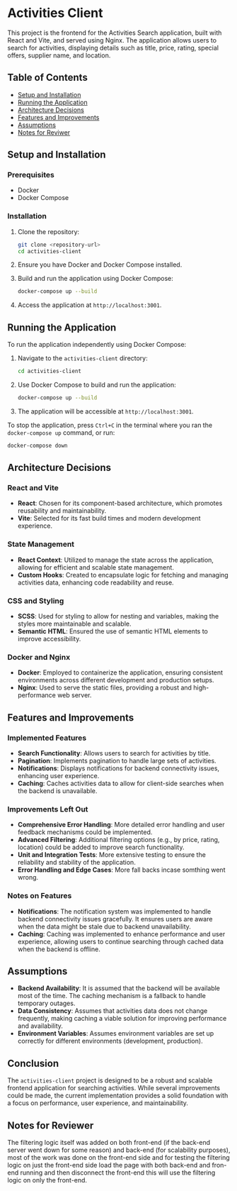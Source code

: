 # Activities Client

This project is the frontend for the Activities Search application, built with React and Vite, and served using Nginx. The application allows users to search for activities, displaying details such as title, price, rating, special offers, supplier name, and location.

## Table of Contents

- [Setup and Installation](#setup-and-installation)
- [Running the Application](#running-the-application)
- [Architecture Decisions](#architecture-decisions)
- [Features and Improvements](#features-and-improvements)
- [Assumptions](#assumptions)
- [Notes for Reviwer](#notes-for-reviewer)

## Setup and Installation

### Prerequisites

- Docker
- Docker Compose

### Installation

1. Clone the repository:

   ```bash
   git clone <repository-url>
   cd activities-client
   ```

2. Ensure you have Docker and Docker Compose installed.

3. Build and run the application using Docker Compose:

   ```bash
   docker-compose up --build
   ```

4. Access the application at `http://localhost:3001`.

## Running the Application

To run the application independently using Docker Compose:

1. Navigate to the `activities-client` directory:

   ```bash
   cd activities-client
   ```

2. Use Docker Compose to build and run the application:

   ```bash
   docker-compose up --build
   ```

3. The application will be accessible at `http://localhost:3001`.

To stop the application, press `Ctrl+C` in the terminal where you ran the `docker-compose up` command, or run:

```bash
docker-compose down
```

## Architecture Decisions

### React and Vite

- **React**: Chosen for its component-based architecture, which promotes reusability and maintainability.
- **Vite**: Selected for its fast build times and modern development experience.

### State Management

- **React Context**: Utilized to manage the state across the application, allowing for efficient and scalable state management.
- **Custom Hooks**: Created to encapsulate logic for fetching and managing activities data, enhancing code readability and reuse.

### CSS and Styling

- **SCSS**: Used for styling to allow for nesting and variables, making the styles more maintainable and scalable.
- **Semantic HTML**: Ensured the use of semantic HTML elements to improve accessibility.

### Docker and Nginx

- **Docker**: Employed to containerize the application, ensuring consistent environments across different development and production setups.
- **Nginx**: Used to serve the static files, providing a robust and high-performance web server.

## Features and Improvements

### Implemented Features

- **Search Functionality**: Allows users to search for activities by title.
- **Pagination**: Implements pagination to handle large sets of activities.
- **Notifications**: Displays notifications for backend connectivity issues, enhancing user experience.
- **Caching**: Caches activities data to allow for client-side searches when the backend is unavailable.

### Improvements Left Out

- **Comprehensive Error Handling**: More detailed error handling and user feedback mechanisms could be implemented.
- **Advanced Filtering**: Additional filtering options (e.g., by price, rating, location) could be added to improve search functionality.
- **Unit and Integration Tests**: More extensive testing to ensure the reliability and stability of the application.
- **Error Handling and Edge Cases**: More fall backs incase somthing went wrong.

### Notes on Features

- **Notifications**: The notification system was implemented to handle backend connectivity issues gracefully. It ensures users are aware when the data might be stale due to backend unavailability.
- **Caching**: Caching was implemented to enhance performance and user experience, allowing users to continue searching through cached data when the backend is offline.

## Assumptions

- **Backend Availability**: It is assumed that the backend will be available most of the time. The caching mechanism is a fallback to handle temporary outages.
- **Data Consistency**: Assumes that activities data does not change frequently, making caching a viable solution for improving performance and availability.
- **Environment Variables**: Assumes environment variables are set up correctly for different environments (development, production).

## Conclusion

The `activities-client` project is designed to be a robust and scalable frontend application for searching activities. While several improvements could be made, the current implementation provides a solid foundation with a focus on performance, user experience, and maintainability.

## Notes for Reviewer

The filtering logic itself was added on both front-end (if the back-end server went down for some reason) and back-end (for scalability purposes), most of the work was done on the front-end side and for testing the filtering logic on just the front-end side load the page with both back-end and fron-end running and then disconnect the front-end this will use the filtering logic on only the front-end.
